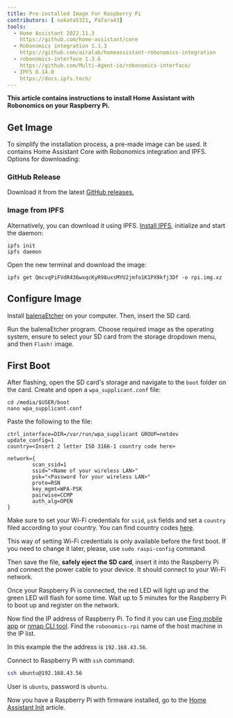 ```yaml
---
title: Pre-installed Image For Raspberry Pi
contributors: [ nakata5321, PaTara43]
tools:
  - Home Assistant 2022.11.3
    https://github.com/home-assistant/core
  - Robonomics integration 1.1.3
    https://github.com/airalab/homeassistant-robonomics-integration
  - robonomics-interface 1.3.6
    https://github.com/Multi-Agent-io/robonomics-interface/
  - IPFS 0.14.0
    https://docs.ipfs.tech/
---
```


**This article contains instructions to install Home Assistant with Robonomics on your Raspberry Pi.**


## Get Image

To simplify the installation process, a pre-made image can be used. It contains Home Assistant Core with Robonomics integration and IPFS. Options for downloading:

### GitHub Release

Download it from the latest [GitHub releases.](https://github.com/airalab/Robonomics-HomeAssistant-image)

### Image from IPFS

Alternatively, you can download it using IPFS. [Install IPFS](https://docs.ipfs.tech/install/command-line/), initialize and start the daemon:

<code-helper additionalLine="your_username@your_hostname">

```shell
ipfs init
ipfs daemon
```
</code-helper>

Open the new terminal and download the image:

<code-helper additionalLine="your_username@your_hostname">

```shell
ipfs get QmcvqPiFVdR436wxqcKyR98uxsMYU2jmfo1K1PX9kfj3Df -o rpi.img.xz
```
</code-helper>


## Configure Image

Install [balenaEtcher](https://github.com/balena-io/etcher/releases) on your computer. Then, insert the SD card.

<robo-wiki-picture src="home-assistant/insert-sd-card.gif" alt="insert SD card" />

Run the balenaEtcher program. Choose required image as the operating system, ensure to select your SD card from the storage dropdown menu, and then `Flash!` image.

<robo-wiki-video src="https://static.robonomics.network/wiki/balena-robonomics-image-crop.mp4" />

## First Boot

After flashing, open the SD card's storage and navigate to the `boot` folder on the card. Create and open a `wpa_supplicant.conf` file:

<code-helper additionalLine="your_username@your_hostname">

```shell
cd /media/$USER/boot
nano wpa_supplicant.conf
```

</code-helper>

Paste the following to the file:

<code-helper copy>

```shell
ctrl_interface=DIR=/var/run/wpa_supplicant GROUP=netdev
update_config=1
country=<Insert 2 letter ISO 3166-1 country code here>

network={
        scan_ssid=1
        ssid="<Name of your wireless LAN>"
        psk="<Password for your wireless LAN>"
        proto=RSN
        key_mgmt=WPA-PSK
        pairwise=CCMP
        auth_alg=OPEN
}
```

</code-helper>

Make sure to set your Wi-Fi credentials for `ssid`, `psk` fields and set a `country` filed according to your country. You can find country codes [here](https://en.wikipedia.org/wiki/List_of_ISO_3166_country_codes). 

<robo-wiki-note type="note">
  
  This way of setting Wi-Fi credentials is only available before the first boot. If you need to change it later, please, use `sudo raspi-config` command. 
  
</robo-wiki-note>

Then save the file, **safely eject the SD card**, insert it into the Raspberry Pi and connect the power cable to your device. It should connect to your Wi-Fi network. 

<robo-wiki-picture src="home-assistant/first-start.gif" alt="first boot" />

Once your Raspberry Pi is connected, the red LED will light up and the green LED will flash for some time. Wait up to 5 minutes for the Raspberry Pi to boot up and register on the network. 

Now find the IP address of Raspberry Pi. To find it you can use [Fing mobile app](https://www.fing.com/products) or [nmap CLI tool](https://vitux.com/find-devices-connected-to-your-network-with-nmap/). Find the `robonomics-rpi` name of the host machine in the IP list. 

In this example the the address is `192.168.43.56`. 

Connect to Raspberry Pi with `ssh` command: 

<code-helper additionalLine="your_username@your_hostname">

```bash
ssh ubuntu@192.168.43.56
```

</code-helper>

<robo-wiki-note type="note"> User is `ubuntu`, password is `ubuntu`. </robo-wiki-note>

Now you have a Raspberry Pi with firmware installed, go to the [Home Assistant Init](/docs/hass-init/) article.